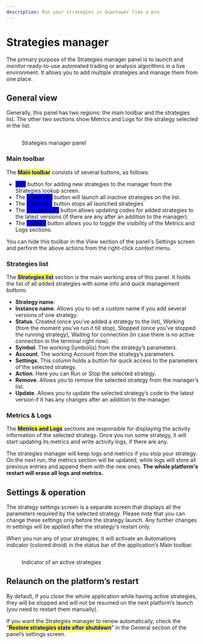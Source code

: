 ```yaml
---
description: Run your strategies in Quantower like a pro
---
```


# Strategies manager

The primary purpose of the Strategies manager panel is to launch and monitor ready-to-use automated trading or analysis algorithms in a live environment. It allows you to add multiple strategies and manage them from one place.

## General view

Generally, this panel has two regions: the main toolbar and the strategies list. The other two sections show Metrics and Logs for the strategy selected in the list.

<figure><img src="../.gitbook/assets/strategies-manager.png" alt=""><figcaption><p>Strategies manager panel</p></figcaption></figure>

### Main toolbar

The <mark style="color:blue;">**Main toolbar**</mark> consists of several buttons, as follows:

* <mark style="background-color:blue;">\[ + ]</mark> button for adding new strategies to the manager from the Strategies lookup screen.
* The <mark style="background-color:blue;">\[ Start all ]</mark> button will launch all inactive strategies on the list.
* The <mark style="background-color:blue;">\[ Stop all ]</mark> button stops all launched strategies
* The <mark style="background-color:blue;">\[ Update all ]</mark> button allows updating codes for added strategies to the latest versions (if there are any after an addition to the manager).
* The <mark style="background-color:blue;">\[ View ]</mark> button allows you to toggle the visibility of the Metrics and Logs sections.

You can hide this toolbar in the View section of the panel's Settings screen and perform the above actions from the right-click context menu.

### Strategies list

The <mark style="color:blue;">**Strategies list**</mark> section is the main working area of this panel. It holds the list of all added strategies with some info and quick management buttons:

* **Strategy name**.
* **Instance name**. Allows you to set a custom name if you add several versions of one strategy.
* **Status**. Created (once you’ve added a strategy to the list), Working (from the moment you’ve run it till stop), Stopped (once you’ve stopped the running strategy), Waiting for connection (in case there is no active connection in the terminal right now).
* **Symbol**. The working Symbol(s) from the strategy’s parameters.
* **Account**. The working Account from the strategy’s parameters.
* **Settings**. This column holds a button for quick access to the parameters of the selected strategy.
* **Action**. Here you can Run or Stop the selected strategy.
* **Remove**. Allows you to remove the selected strategy from the manager’s list.
* **Update**. Allows you to update the selected strategy’s code to the latest version if it has any changes after an addition to the manager.

### Metrics & Logs

The <mark style="color:blue;">**Metrics and Logs**</mark> sections are responsible for displaying the activity information of the selected strategy. Once you run some strategy, it will start updating its metrics and write activity logs, if there are any.

The strategies manager will keep logs and metrics if you stop your strategy. On the next run, the metrics section will be updated, while logs will store all previous entries and append them with the new ones. **The whole platform's restart will erase all logs and metrics.**

## Settings & operation

The strategy settings screen is a separate screen that displays all the parameters required by the selected strategy. Please note that you can change these settings only before the strategy launch. Any further changes in settings will be applied after the strategy's restart only.

When you run any of your strategies, it will activate an Automations indicator (colored droid) in the status bar of the application’s Main toolbar.

<figure><img src="../.gitbook/assets/strategies-indicator (2).png" alt=""><figcaption><p>Indicator of an active strategies</p></figcaption></figure>

## Relaunch on the platform’s restart

By default, if you close the whole application while having active strategies, they will be stopped and will not be resumed on the next platform’s launch (you need to restart them manually).

If you want the Strategies manager to renew automatically, check the “<mark style="color:blue;">**Restore strategies state after shutdown**</mark>” in the General section of the panel’s settings screen.
